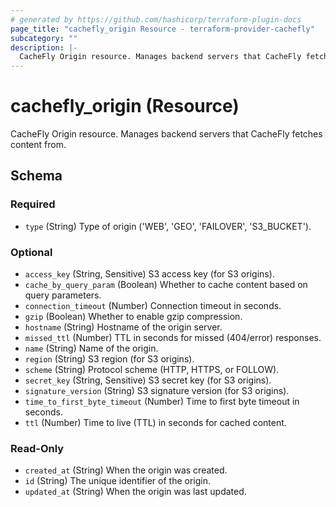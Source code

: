 ```yaml
---
# generated by https://github.com/hashicorp/terraform-plugin-docs
page_title: "cachefly_origin Resource - terraform-provider-cachefly"
subcategory: ""
description: |-
  CacheFly Origin resource. Manages backend servers that CacheFly fetches content from.
---
```


# cachefly_origin (Resource)

CacheFly Origin resource. Manages backend servers that CacheFly fetches content from.



<!-- schema generated by tfplugindocs -->
## Schema

### Required

- `type` (String) Type of origin ('WEB', 'GEO', 'FAILOVER', 'S3_BUCKET').

### Optional

- `access_key` (String, Sensitive) S3 access key (for S3 origins).
- `cache_by_query_param` (Boolean) Whether to cache content based on query parameters.
- `connection_timeout` (Number) Connection timeout in seconds.
- `gzip` (Boolean) Whether to enable gzip compression.
- `hostname` (String) Hostname of the origin server.
- `missed_ttl` (Number) TTL in seconds for missed (404/error) responses.
- `name` (String) Name of the origin.
- `region` (String) S3 region (for S3 origins).
- `scheme` (String) Protocol scheme (HTTP, HTTPS, or FOLLOW).
- `secret_key` (String, Sensitive) S3 secret key (for S3 origins).
- `signature_version` (String) S3 signature version (for S3 origins).
- `time_to_first_byte_timeout` (Number) Time to first byte timeout in seconds.
- `ttl` (Number) Time to live (TTL) in seconds for cached content.

### Read-Only

- `created_at` (String) When the origin was created.
- `id` (String) The unique identifier of the origin.
- `updated_at` (String) When the origin was last updated.

